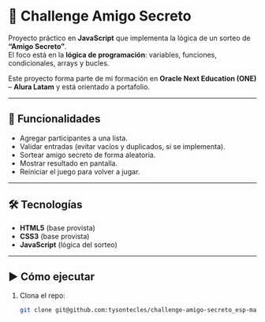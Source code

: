 # 🎁 Challenge Amigo Secreto

Proyecto práctico en **JavaScript** que implementa la lógica de un sorteo de **“Amigo Secreto”**.  
El foco está en la **lógica de programación**: variables, funciones, condicionales, arrays y bucles.

Este proyecto forma parte de mi formación en **Oracle Next Education (ONE)** – **Alura Latam** y está orientado a portafolio.

---

## 🚀 Funcionalidades
- Agregar participantes a una lista.
- Validar entradas (evitar vacíos y duplicados, si se implementa).
- Sortear amigo secreto de forma aleatoria.
- Mostrar resultado en pantalla.
- Reiniciar el juego para volver a jugar.

---

## 🛠️ Tecnologías
- **HTML5** (base provista)
- **CSS3** (base provista)
- **JavaScript** (lógica del sorteo)

---

## ▶️ Cómo ejecutar
1. Clona el repo:
   ```bash
   git clone git@github.com:tysontecles/challenge-amigo-secreto_esp-main.git
